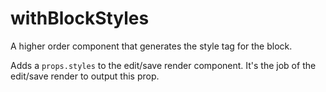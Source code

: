 # withBlockStyles

A higher order component that generates the style tag for the block.

Adds a `props.styles` to the edit/save render component. It's the job of the edit/save render to output this prop.
